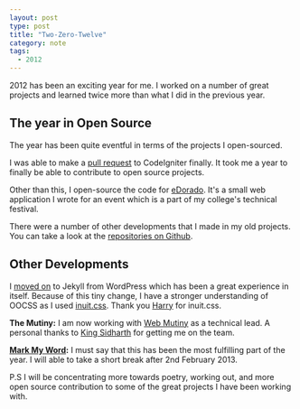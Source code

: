 ```yaml
---
layout: post
type: post
title: "Two-Zero-Twelve"
category: note
tags:
  - 2012
---
```

<p class="lead">2012 has been an exciting year for me. I worked on a number of great projects and learned twice more than what I did in the previous year.</p>

## The year in Open Source

The year has been quite eventful in terms of the projects I open-sourced.

I was able to make a [pull request](https://github.com/EllisLab/CodeIgniter/pull/2105) to CodeIgniter finally. It took me a year to finally be able to contribute to open source projects.

Other than this, I open-source the code for [eDorado](https://github.com/aniketpant/edorado). It's a small web application I wrote for an event which is a part of my college's technical festival.

There were a number of other developments that I made in my old projects. You can take a look at the [repositories on Github](https://github.com/aniketpant).

## Other Developments

I [moved on](/notes/moving-on) to Jekyll from WordPress which has been a great experience in itself. Because of this tiny change, I have a stronger understanding of OOCSS as I used [inuit.css](http://inuitcss.com). Thank you [Harry](http://csswizardry) for inuit.css.

**The Mutiny:** I am now working with [Web Mutiny](http://webmutiny.in) as a technical lead. A personal thanks to [King Sidharth](http://kingsidharth.com) for getting me on the team.

**[Mark My Word](http://markmyword.in):** I must say that this has been the most fulfilling part of the year. I will able to take a short break after 2nd February 2013.

<span class="note">P.S</span>
I will be concentrating more towards poetry, working out, and more open source contribution to some of the great projects I have been working with.